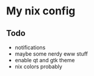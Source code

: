 # My nix config

## Todo
- notifications
- maybe some nerdy eww stuff
- enable qt and gtk theme
- nix colors probably
